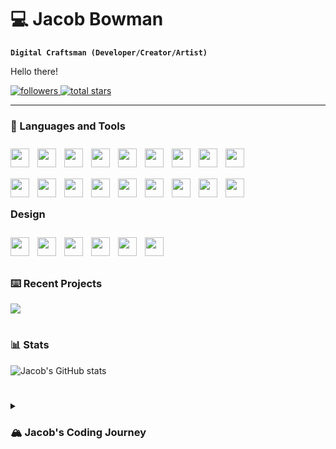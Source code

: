 
<!--
**jbowwman8991/jbowwman8991** is a ✨ _special_ ✨ repository because its `README.md` (this file) appears on your GitHub profile.
-->

# 💻 Jacob Bowman

**`Digital Craftsman (Developer/Creator/Artist)`**

Hello there!

<p align="left">
    <a href="https://github.com/jbowwman8991?tab=followers">
        <img alt="followers" title="Follow me on Github" src="https://custom-icon-badges.demolab.com/github/followers/jbowwman8991?color=236ad3&labelColor=1155ba&style=for-the-badge&logo=person-add&label=Follow&logoColor=white"/>
    </a>
    <a href="https://github.com/jbowwman8991?tab=repositories">
        <img alt="total stars" title="Total stars on GitHub" src="https://custom-icon-badges.demolab.com/github/stars/jbowwman8991?color=55960c&style=for-the-badge&labelColor=488207&logo=star"/>    
    </a>
</p>

---

### 🧰 Languages and Tools

<img align="left" width="30px" style="padding-right:10px; padding-top:10px;" src="https://cdn.jsdelivr.net/gh/devicons/devicon/icons/vscode/vscode-original.svg" />
<img align="left" width="30px" style="padding-right:10px; padding-top:10px;" src="https://cdn.jsdelivr.net/gh/devicons/devicon/icons/python/python-original.svg" />
<img align="left" width="30px" style="padding-right:10px; padding-top:10px;" src="https://cdn.jsdelivr.net/gh/devicons/devicon/icons/java/java-original.svg" />
<img align="left" width="30px" style="padding-right:10px; padding-top:10px;" src="https://cdn.jsdelivr.net/gh/devicons/devicon/icons/intellij/intellij-original.svg" />
<img align="left" width="30px" style="padding-right:10px; padding-top:10px;" src="https://cdn.jsdelivr.net/gh/devicons/devicon/icons/android/android-plain.svg" />
<img align="left" width="30px" style="padding-right:10px; padding-top:10px;" src="https://cdn.jsdelivr.net/gh/devicons/devicon/icons/androidstudio/androidstudio-original.svg" />
<img align="left" width="30px" style="padding-right:10px; padding-top:10px;" src="https://cdn.jsdelivr.net/gh/devicons/devicon/icons/javascript/javascript-plain.svg" />
<img align="left" width="30px" style="padding-right:10px; padding-top:10px;" src="https://cdn.jsdelivr.net/gh/devicons/devicon/icons/html5/html5-plain.svg" />
<img align="left" width="30px" style="padding-right:10px; padding-top:10px;" src="https://cdn.jsdelivr.net/gh/devicons/devicon/icons/css3/css3-plain.svg" />

<br><br>

<img align="left" width="30px" style="padding-right:10px; padding-top:10px;" src="https://cdn.jsdelivr.net/gh/devicons/devicon/icons/c/c-plain.svg" />
<img align="left" width="30px" style="padding-right:10px; padding-top:10px;" src="https://cdn.jsdelivr.net/gh/devicons/devicon/icons/cplusplus/cplusplus-plain.svg" />
<img align="left" width="30px" style="padding-right:10px; padding-top:10px;" src="https://cdn.jsdelivr.net/gh/devicons/devicon/icons/nodejs/nodejs-original.svg" />
<img align="left" width="30px" style="padding-right:10px; padding-top:10px;" src="https://cdn.jsdelivr.net/gh/devicons/devicon/icons/mysql/mysql-original.svg" />
<img align="left" width="30px" style="padding-right:10px; padding-top:10px;" src="https://cdn.jsdelivr.net/gh/devicons/devicon/icons/sqlite/sqlite-original.svg" />
<img align="left" width="30px" style="padding-right:10px; padding-top:10px;" src="https://cdn.jsdelivr.net/gh/devicons/devicon/icons/mongodb/mongodb-plain.svg" />
<img align="left" width="30px" style="padding-right:10px; padding-top:10px;" src="https://cdn.jsdelivr.net/gh/devicons/devicon/icons/git/git-original.svg" />
<img align="left" width="30px" style="padding-right:10px; padding-top:10px;" src="https://cdn.jsdelivr.net/gh/devicons/devicon/icons/github/github-original.svg" />
<img align="left" width="30px" style="padding-right:10px; padding-top:10px;" src="https://cdn.jsdelivr.net/gh/devicons/devicon/icons/amazonwebservices/amazonwebservices-original.svg" />

<br><br>

### Design

<img align="left" width="30px" style="padding-right:10px; padding-top:10px;" src="https://cdn.jsdelivr.net/gh/devicons/devicon/icons/figma/figma-original.svg" />
<img align="left" width="30px" style="padding-right:10px; padding-top:10px;" src="https://cdn.jsdelivr.net/gh/devicons/devicon/icons/maya/maya-plain.svg" />
<img align="left" width="30px" style="padding-right:10px; padding-top:10px;" src="https://cdn.jsdelivr.net/gh/devicons/devicon/icons/blender/blender-original.svg" />
<img align="left" width="30px" style="padding-right:10px; padding-top:10px;" src="https://cdn.jsdelivr.net/gh/devicons/devicon/icons/gimp/gimp-plain.svg" />
<img align="left" width="30px" style="padding-right:10px; padding-top:10px;" src="https://cdn.jsdelivr.net/gh/devicons/devicon/icons/illustrator/illustrator-plain.svg" />
<img align="left" width="30px" style="padding-right:10px; padding-top:10px;" src="https://cdn.jsdelivr.net/gh/devicons/devicon/icons/photoshop/photoshop-plain.svg" />

<br><br>

#

### ⌨️ Recent Projects

<img src="https://www.pngall.com/wp-content/uploads/2018/04/Under-Construction-PNG-Picture.png" />

# 

### 📊 Stats

![Jacob's GitHub stats](https://github-readme-stats.vercel.app/api?username=jbowwman8991&show_icons=true&theme=tokyonight)

#

<details>
    <summary><h3>🏔️ Jacob's Coding Journey</h3></summary>
    <img src="https://www.pngall.com/wp-content/uploads/2018/04/Under-Construction-PNG-Picture.png" />
</details>